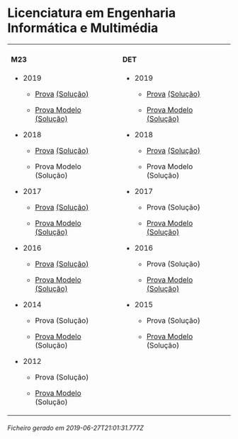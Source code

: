# Licenciatura em Engenharia Informática e Multimédia

<table><tr valign="top">

<td>

#### M23

- 2019

	- [Prova](https://www.isel.pt/media/uploads/tinymce/LEIM_ProvaM23_2019.pdf) [(Solução)](https://www.isel.pt/media/uploads/tinymce/LEIM_ProvaM23_2019_Solucoes.pdf)

	- [Prova Modelo](https://www.isel.pt/media/uploads/tinymce/LEIMM23ProvaModelo2019.pdf) [(Solução)](https://www.isel.pt/media/uploads/tinymce/LEIMM23PModelo2019solucao.pdf)

- 2018

	- [Prova](https://www.isel.pt/media/uploads/tinymce/ISEL_LEIM_Prova2018.pdf) [(Solução)](https://www.isel.pt/media/uploads/tinymce/ISEL_LEIM_Prova2018_solucao.pdf)

	- Prova Modelo (Solução) 



- 2017

	- [Prova](https://www.isel.pt/media/uploads/tinymce/m23/M23_LEIM_Prova_2017.pdf) [(Solução)](https://www.isel.pt/media/uploads/tinymce/m23/M23_LEIM_Prova_Solucao_2017.pdf)

	- [Prova Modelo](https://www.isel.pt/media/uploads/tinymce/m23/M23_LEIM_ProvaModelo_2017.pdf) [(Solução)](https://www.isel.pt/media/uploads/tinymce/m23/M23_LEIM_ProvaModelo_Solucao_2017.pdf)

- 2016

	- [Prova](https://www.isel.pt/media/uploads/tinymce/m23/M23_LEC_Prova_2016.pdf) [(Solução)](https://www.isel.pt/media/uploads/tinymce/m23/M23_LEC_Solucao2016.pdf)

	- [Prova Modelo](https://www.isel.pt/media/uploads/tinymce/m23/M23_LEIM_Prova_Modelo_2016.pdf) [(Solução)](https://www.isel.pt/media/uploads/tinymce/m23/M23_LEIM_Solucao_Prova_Modelo_2016.pdf)

- 2014

	- Prova (Solução)

	- [Prova Modelo](https://www.isel.pt/pinst/servicos/servacademicos/docs/M23/Prova_MODELO_M23_2014_LERCM.pdf) (Solução) 



- 2012

	- Prova (Solução)

	- [Prova Modelo](https://www.isel.pt/pinst/servicos/servacademicos/docs/M23/provas2012/ProvaModelo_LERCM_2012.pdf) (Solução) 



</td>

<td>

#### DET

- 2019

	- [Prova](https://www.isel.pt/media/uploads/tinymce/LEIM_ProvaM23_2019.pdf) [(Solução)](https://www.isel.pt/media/uploads/tinymce/LEIM_ProvaM23_2019_Solucoes.pdf)

	- [Prova Modelo](https://www.isel.pt/media/uploads/tinymce/LEIMM23ProvaModelo2019.pdf) [(Solução)](https://www.isel.pt/media/uploads/tinymce/LEIMM23PModelo2019solucao.pdf)

- 2018

	- [Prova](https://www.isel.pt/media/uploads/tinymce/ISEL_LEIM_Prova2018.pdf) [(Solução)](https://www.isel.pt/media/uploads/tinymce/ISEL_LEIM_Prova2018_solucao.pdf)

	- Prova Modelo (Solução) 



- 2017

	- Prova (Solução)

	- [Prova Modelo](https://www.isel.pt/media/uploads/tinymce/det/DET_LEIM_ProvaModelo_2017.pdf) [(Solução)](https://www.isel.pt/media/uploads/tinymce/det/DET_LEIM_ProvaModelo_Solucao_2017.pdf)

- 2016

	- Prova (Solução)

	- [Prova Modelo](https://www.isel.pt/media/uploads/tinymce/det/DET_LEIM_Prova_Modelo_2016.pdf) [(Solução)](https://www.isel.pt/media/uploads/tinymce/det/DET_LEIM_Solucao_Prova_Modelo_2016.pdf)

- 2015

	- Prova (Solução)

	- [Prova Modelo](http://arquivo.pt/wayback/20151012124431/https://www.isel.pt/media/uploads/tinymce/Prova_Modelo_DETS_2015_LEIM.pdf) (Solução) 



</td>



</tr></table>

###### Ficheiro gerado em 2019-06-27T21:01:31.777Z